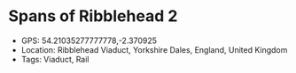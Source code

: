 # Spans of Ribblehead 2

- GPS: 54.21035277777778,-2.370925
- Location: Ribblehead Viaduct, Yorkshire Dales, England, United Kingdom
- Tags: Viaduct, Rail
